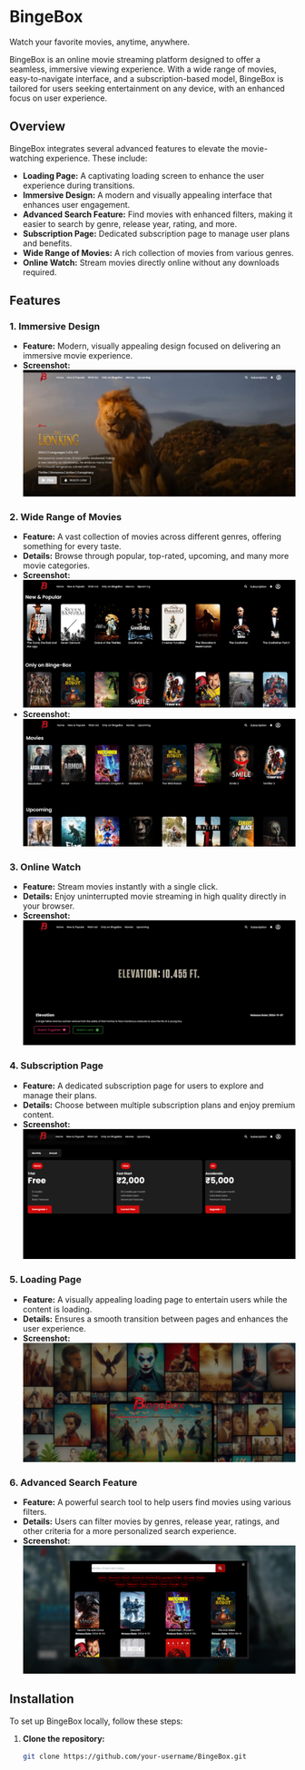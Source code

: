 # BingeBox
Watch your favorite movies, anytime, anywhere.

BingeBox is an online movie streaming platform designed to offer a seamless, immersive viewing experience. With a wide range of movies, easy-to-navigate interface, and a subscription-based model, BingeBox is tailored for users seeking entertainment on any device, with an enhanced focus on user experience.

## Overview
BingeBox integrates several advanced features to elevate the movie-watching experience. These include:

- **Loading Page:** A captivating loading screen to enhance the user experience during transitions.
- **Immersive Design:** A modern and visually appealing interface that enhances user engagement.
- **Advanced Search Feature:** Find movies with enhanced filters, making it easier to search by genre, release year, rating, and more.
- **Subscription Page:** Dedicated subscription page to manage user plans and benefits.
- **Wide Range of Movies:** A rich collection of movies from various genres.
- **Online Watch:** Stream movies directly online without any downloads required.

## Features

### 1. Immersive Design
- **Feature:** Modern, visually appealing design focused on delivering an immersive movie experience.
- **Screenshot:** ![Screenshot](./public/readmeBinge.png)


### 2. Wide Range of Movies
- **Feature:** A vast collection of movies across different genres, offering something for every taste.
- **Details:** Browse through popular, top-rated, upcoming, and many more movie categories.
- **Screenshot:** ![Screenshot](./public/readme1.png)
- **Screenshot:** ![Screenshot](./public/readme2.png)

### 3. Online Watch
- **Feature:** Stream movies instantly with a single click.
- **Details:** Enjoy uninterrupted movie streaming in high quality directly in your browser.
- **Screenshot:** ![Screenshot](./public/readme6.png)

### 4. Subscription Page
- **Feature:** A dedicated subscription page for users to explore and manage their plans.
- **Details:** Choose between multiple subscription plans and enjoy premium content.
- **Screenshot:** ![Screenshot](./public/readme4.png)

### 5. Loading Page
- **Feature:** A visually appealing loading page to entertain users while the content is loading.
- **Details:** Ensures a smooth transition between pages and enhances the user experience.
- **Screenshot:** ![Screenshot](./public/readme7.png)

### 6. Advanced Search Feature
- **Feature:** A powerful search tool to help users find movies using various filters.
- **Details:** Users can filter movies by genres, release year, ratings, and other criteria for a more personalized search experience.
- **Screenshot:** ![Screenshot](./public/readme5.png)

## Installation
To set up BingeBox locally, follow these steps:

1. **Clone the repository:**

   ```bash
   git clone https://github.com/your-username/BingeBox.git
